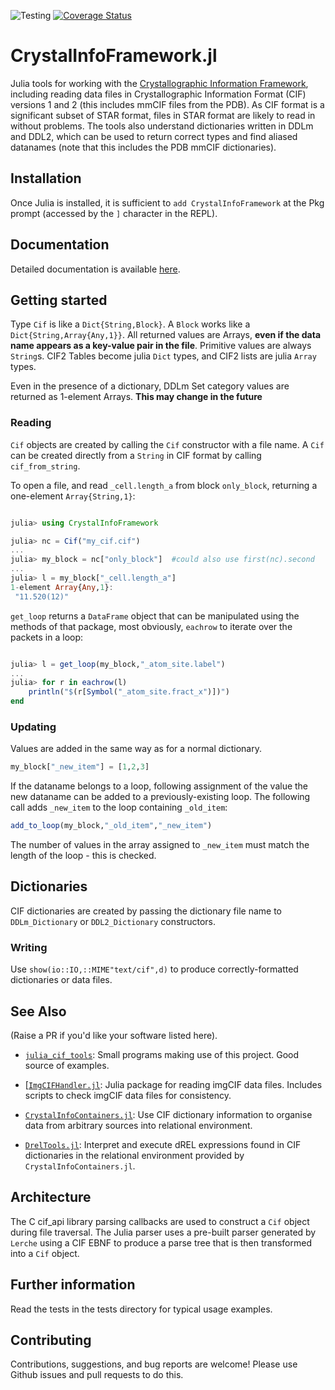 ![Testing](https://github.com/jamesrhester/CrystalInfoFramework.jl/workflows/Run%20tests/badge.svg)
[![Coverage Status](https://coveralls.io/repos/github/jamesrhester/CrystalInfoFramework.jl/badge.svg?branch=master&service=github)](https://coveralls.io/github/jamesrhester/CrystalInfoFramework.jl?branch=master)
# CrystalInfoFramework.jl

Julia tools for working with the
[Crystallographic Information Framework](https://www.iucr.org/resources/cif), 
including reading data files in Crystallographic Information Format (CIF) 
versions 1 and 2 (this includes mmCIF files from the PDB). As CIF format is a 
significant subset of STAR format, files in STAR format are
likely to read in without problems. The tools also
understand dictionaries written in DDLm and DDL2, which can be used to return correct
types and find aliased datanames (note that this includes the PDB
mmCIF dictionaries).

## Installation

Once Julia is installed, it is sufficient to `add CrystalInfoFramework`
at the Pkg prompt (accessed by the `]` character in the REPL).

## Documentation

Detailed documentation is available 
[here](https://jamesrhester.github.io/CrystalInfoFramework.jl/).

## Getting started

Type ``Cif`` is like a ``Dict{String,Block}``. A
``Block`` works like a ``Dict{String,Array{Any,1}}``.  All returned
values are Arrays, **even if the data name appears as a key-value
pair in the file**. Primitive values are always `String`s. 
CIF2 Tables become julia ``Dict`` types, and CIF2 lists are julia 
``Array`` types.

Even in the presence of a dictionary, DDLm Set category values are
returned as 1-element Arrays. **This may change in the future**

### Reading

``Cif`` objects are created by calling the ``Cif`` constructor with a
file name.  A ``Cif`` can be created directly from a
``String`` in CIF format by calling ``cif_from_string``.

To open a file, and read ``_cell.length_a`` from block ``only_block``, 
returning a one-element ``Array{String,1}``:

```julia

julia> using CrystalInfoFramework

julia> nc = Cif("my_cif.cif")
...
julia> my_block = nc["only_block"]  #could also use first(nc).second
...
julia> l = my_block["_cell.length_a"]
1-element Array{Any,1}:
 "11.520(12)"
```

``get_loop`` returns a ``DataFrame`` object that can be manipulated using the 
methods of that package, most obviously, ``eachrow`` to iterate over the
packets in a loop:

```julia

julia> l = get_loop(my_block,"_atom_site.label")
...
julia> for r in eachrow(l)
    println("$(r[Symbol("_atom_site.fract_x")])")
end
```

### Updating

Values are added in the same way as for a normal dictionary.

```julia
my_block["_new_item"] = [1,2,3]
```

If the dataname belongs to a loop, following assignment of the value the
new dataname can be added to a previously-existing loop. The following
call adds ``_new_item`` to the loop containing ``_old_item``:

```julia
add_to_loop(my_block,"_old_item","_new_item")
```

The number of values in the array assigned to ``_new_item`` must match
the length of the loop - this is checked.

## Dictionaries

CIF dictionaries are created by passing the dictionary file name to
``DDLm_Dictionary`` or ``DDL2_Dictionary`` constructors.

### Writing

Use ``show(io::IO,::MIME"text/cif",d)`` to produce
correctly-formatted dictionaries or data files.

## See Also

(Raise a PR if you'd like your software listed here).

* [``julia_cif_tools``](https://github.com/jamesrhester/julia_cif_tools): Small programs
making use of this project. Good source of examples.

* [[``ImgCIFHandler.jl``](https://github.com/jamesrhester/ImgCIFHandler.jl): Julia package
for reading imgCIF data files. Includes scripts to check imgCIF data files for
consistency.

* [``CrystalInfoContainers.jl``](https://github.com/jamesrhester/CrystalInfoContainers.jl):
Use CIF dictionary information to organise data from arbitrary sources into relational
environment.

* [``DrelTools.jl``](https://github.com/jamesrhester/DrelTools.jl): Interpret and execute
dREL expressions found in CIF dictionaries in the relational environment provided by
``CrystalInfoContainers.jl``.

## Architecture

The C cif_api library parsing callbacks are used
to construct a `Cif` object during file traversal. The Julia parser uses 
a pre-built parser generated by ``Lerche`` using a CIF
EBNF to produce a parse tree that is then transformed into a `Cif`
object.

## Further information

Read the tests in the tests directory for typical usage examples.

## Contributing

Contributions, suggestions, and bug reports are welcome! Please use
Github issues and pull requests to do this.

